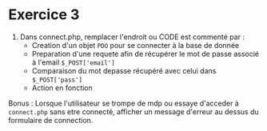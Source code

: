 # Exercice 3

1. Dans connect.php, remplacer l'endroit ou CODE est commenté par :
   - Creation d'un objet `PDO` pour se connecter à la base de donnée
   - Preparation d'une requete afin de récupérer le mot de passe associé à l'email `$_POST['email']` 
   - Comparaison du mot depasse récupéré avec celui dans `$_POST['pass']`
   - Action en fonction

Bonus : Lorsque l'utilisateur se trompe de mdp ou essaye d'acceder à `connect.php` sans etre connecté, afficher un message d'erreur au dessus du formulaire de connection.
